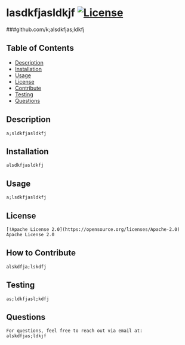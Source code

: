 
  # lasdkfjasldkjf [![License](https://img.shields.io/badge/License-Apache_2.0-blue.svg)](https://opensource.org/licenses/Apache-2.0)
  ###github.com/k;alsdkfjas;ldkfj

  ## Table of Contents
  - [Description](#description)
  - [Installation](#installation)
  - [Usage](#usage)
  - [License](#license)
  - [Contribute](#how-to-contribute)
  - [Testing](#testing)
  - [Questions](#questions)

  ## Description
    a;sldkfjasldkfj

  ## Installation
    alsdkfjasldkfj

  ## Usage
    a;lsdkfjasldkfj

  ## License
    [!Apache License 2.0](https://opensource.org/licenses/Apache-2.0) Apache License 2.0
    

  ## How to Contribute
    alskdfja;lskdfj

  ## Testing
    as;ldkfjasl;kdfj

  ## Questions
    For questions, feel free to reach out via email at:
    alskdfjas;ldkjf

